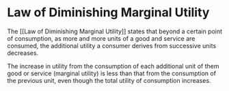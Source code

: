 # Law of Diminishing Marginal Utility
The [[Law of Diminishing Marginal Utility]] states that beyond a certain point of consumption, as more and more units of a good and service are consumed, the additional utility a consumer derives from successive units decreases.

The increase in utility from the consumption of each additional unit of them good or service (marginal utility) is less than that from the consumption of the previous unit, even though the total utility of consumption increases. 

